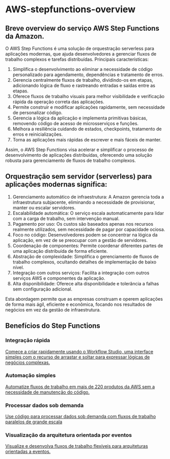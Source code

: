 # AWS-stepfunctions-overview
Breve overview do serviço AWS Step Functions da Amazon.
---
O AWS Step Functions é uma solução de orquestração serverless para aplicações modernas, que ajuda desenvolvedores a gerenciar fluxos de trabalho complexos e tarefas distribuídas. Principais características:

1. Simplifica o desenvolvimento ao eliminar a necessidade de código personalizado para agendamento, dependências e tratamento de erros.
2. Gerencia centralmente fluxos de trabalho, dividindo-os em etapas, adicionando lógica de fluxo e rastreando entradas e saídas entre as etapas.
3. Oferece fluxos de trabalho visuais para melhor visibilidade e verificação rápida da operação correta das aplicações.
4. Permite construir e modificar aplicações rapidamente, sem necessidade de personalizar código.
5. Gerencia a lógica da aplicação e implementa primitivas básicas, removendo código de acesso de microsserviços e funções.
6. Melhora a resiliência cuidando de estados, checkpoints, tratamento de erros e reinicializações.
7. Torna as aplicações mais rápidas de escrever e mais fáceis de manter.

Assim, o AWS Step Functions visa acelerar e simplificar o processo de desenvolvimento de aplicações distribuídas, oferecendo uma solução robusta para gerenciamento de fluxos de trabalho complexos.

Orquestração sem servidor (serverless) para aplicações modernas significa:
---
1. Gerenciamento automático de infraestrutura: A Amazon gerencia toda a infraestrutura subjacente, eliminando a necessidade de provisionar, manter ou escalar servidores.
2. Escalabilidade automática: O serviço escala automaticamente para lidar com a carga de trabalho, sem intervenção manual.
3. Pagamento por uso: Os custos são baseados apenas nos recursos realmente utilizados, sem necessidade de pagar por capacidade ociosa.
4. Foco no código: Desenvolvedores podem se concentrar na lógica da aplicação, em vez de se preocupar com a gestão de servidores.
5. Coordenação de componentes: Permite coordenar diferentes partes de uma aplicação distribuída de forma eficiente.
6. Abstração de complexidade: Simplifica o gerenciamento de fluxos de trabalho complexos, ocultando detalhes de implementação de baixo nível.
7. Integração com outros serviços: Facilita a integração com outros serviços AWS e componentes da aplicação.
8. Alta disponibilidade: Oferece alta disponibilidade e tolerância a falhas sem configuração adicional.

Esta abordagem permite que as empresas construam e operem aplicações de forma mais ágil, eficiente e econômica, focando nos resultados de negócios em vez da gestão de infraestrutura.

Benefícios do Step Functions
---
### Integração rápida

[Comece a criar rapidamente usando o Workflow Studio, uma interface simples com o recurso de arrastar e soltar para expressar lógicas de negócios complexas.](https://docs.aws.amazon.com/step-functions/latest/dg/tutorial-workflow-studio-using.html)

### Automação simples

[Automatize fluxos de trabalho em mais de 220 produtos da AWS sem a necessidade de manutenção do código.](https://docs.aws.amazon.com/step-functions/latest/dg/concepts-service-integrations.html)

### Processar dados sob demanda

[Use código para processar dados sob demanda com fluxos de trabalho paralelos de grande escala](https://docs.aws.amazon.com/step-functions/latest/dg/concepts-orchestrate-large-scale-parallel-workloads.html)

### Visualização da arquitetura orientada por eventos

[Visualize e desenvolva fluxos de trabalho flexíveis para arquiteturas orientadas a eventos.](https://aws.amazon.com/blogs/containers/run-event-driven-workflows-with-amazon-eks-and-aws-step-functions/)



